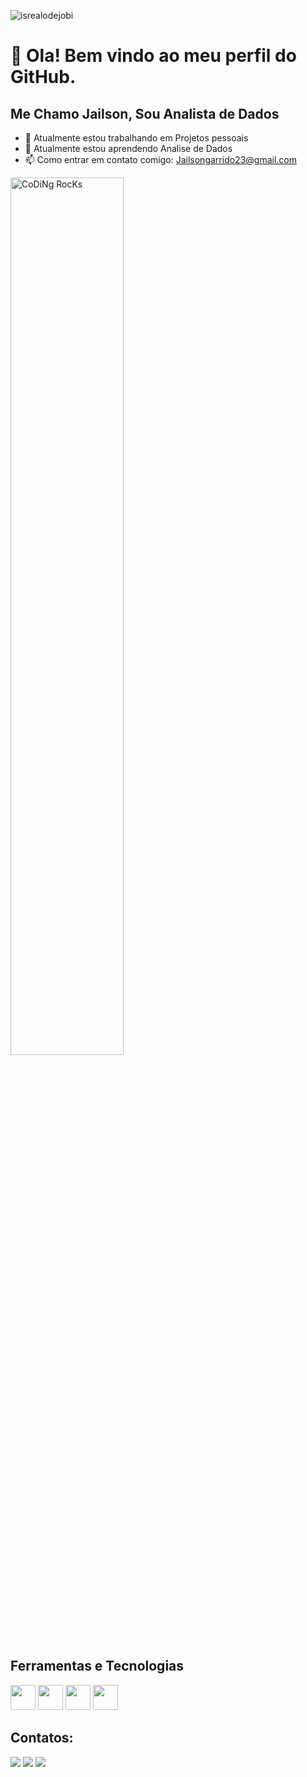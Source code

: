 <p align="left"> <img src="https://komarev.com/ghpvc/?username=garrido-code&label=Profile%20views&color=0e75b6&style=flat" alt="isrealodejobi" />
</p>

# 👋 Ola! Bem vindo ao meu perfil do GitHub.
## Me Chamo Jailson, Sou Analista de Dados 
- 🔭 Atualmente estou trabalhando em Projetos pessoais
- 🌱 Atualmente estou aprendendo Analise de Dados
- 📫 Como entrar em contato comigo: Jailsongarrido23@gmail.com

<img src="https://github.com/SP-XD/SP-XD/blob/main/images/dev-working_rounded.gif?raw=true" href="https://github.com/sp-xd" alt="CoDiNg RocKs"  width="60%"/><br> 

## Ferramentas e Tecnologias 


<img src="https://cdn.jsdelivr.net/gh/devicons/devicon@latest/icons/anaconda/anaconda-original.svg" width="40" height="40" /> <img src="https://cdn.jsdelivr.net/gh/devicons/devicon@latest/icons/python/python-original.svg" width="40" height="40" /> <img src="https://cdn.jsdelivr.net/gh/devicons/devicon@latest/icons/azuresqldatabase/azuresqldatabase-original.svg" width="40" height="40" /> <img src="https://cdn.jsdelivr.net/gh/devicons/devicon@latest/icons/github/github-original.svg" width="40" height="40"/>

## Contatos:
<div>
<a href="https://instagram.com/jailsong.py" target="_blank"><img loading="lazy" src="https://img.shields.io/badge/-Instagram-%23E4405F?style=for-the-badge&logo=instagram&logoColor=white" target="_blank"></a>
<a href = "jailsongarrido@gmail.com"><img loading="lazy" src="https://img.shields.io/badge/Gmail-D14836?style=for-the-badge&logo=gmail&logoColor=white" target="_blank"></a>
<a href="https://www.linkedin.com/in/jailson-garrido-0245611b6/" target="_blank"><img loading="lazy" src="https://img.shields.io/badge/-LinkedIn-%230077B5?style=for-the-badge&logo=linkedin&logoColor=white" target="_blank"></a>   
</div>


